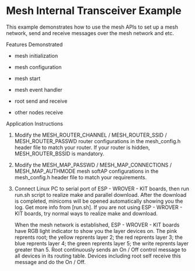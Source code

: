# Mesh Internal Transceiver Example

This example demonstrates how to use the mesh APIs to set up a mesh network, send and receive messages over the mesh network and etc.

Features Demonstrated

- mesh initialization

- mesh configuration

- mesh start

- mesh event handler

- root send and receive

- other nodes receive

Application Instructions

1. Modify the MESH_ROUTER_CHANNEL / MESH_ROUTER_SSID / MESH_ROUTER_PASSWD router configurations in the mesh_config.h header file to match your router.
If your router is hidden, MESH_ROUTER_BSSID is mandatory.

2. Modify the MESH_MAP_PASSWD / MESH_MAP_CONNECTIONS / MESH_MAP_AUTHMODE mesh softAP configurations in the mesh_config.h header file to match your requirements.

3. Connect Linux PC to serial port of ESP - WROVER - KIT boards, then run run.sh script to realize make and parallel download. After the download is completed,
minicoms will be opened automatically showing you the log. Get more info from [run.sh].
If you are not using ESP - WROVER - KIT boards, try normal ways to realize make and download.

    When the mesh network is established, ESP - WROVER - KIT boards have RGB light indicator to show you the layer devices on. The pink reprents root;
the yellow reprents layer 2; the red reprents layer 3; the blue reprents layer 4; the green reprents layer 5; the write reprents layer greater than 5.
Root continuously sends an On / Off control message to all devices in its routing table. Devices including root self receive this message and do the On / Off.
